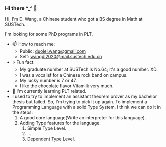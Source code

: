 ### Hi there ^_^ 👋

Hi, I'm D. Wang, a Chinese student who got a BS degree in Math at SUSTech.

I'm looking for some PhD programs in PLT.

- 📫 How to reach me:
  - Public: [duolei.wang@gmail.com](mailto:duolei.wang@gmail.com)
  - Self: [wangdl2020@mail.sustech.edu.cn](mailto:wangdl2020@mail.sustech.edu.cn)
- ⚡ Fun fact:
  - My graduate number at SUSTech is No.64; it's a good number. XD.
  - I was a vocalist for a Chinese rock band on campus.
  - My lucky number is 7 or 47.
  - I like the chocolate flavor Vitamilk very much.
- 🌱 I'm currently learning PLT related.
- I used to try to implement an assistant theorem prover as my bachelor thesis but failed. So, I'm trying to pick it up again. To implement a Programming Language with a solid Type System, I think we can do it in the steps:
  1. A good core language(Write an interpreter for this language).
  2. Adding Type features for the language.
     1. Simple Type Level.
     2. ...
     3. Dependent Type Level.
